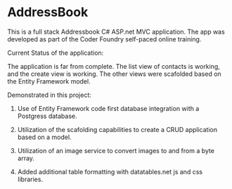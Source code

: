 # AddressBook

 This is a full stack Addressbook C# ASP.net MVC application.  The app was developed
 as part of the Coder Foundry self-paced online training.  

 Current Status of the application:

 The application is far from complete.  The list view of contacts is working, and the 
 create view is working.  The other views were scafolded based on the Entity Framework
 model.  

 Demonstrated in this project:

 1.  Use of Entity Framework code first database integration with a Postgress database.

 2.  Utilization of the scafolding capabilities to create a CRUD application based on a model.

 3.  Utilization of an image service to convert images to and from a byte array.

 4.  Added additional table formatting with datatables.net js and css libraries.

